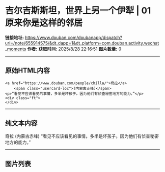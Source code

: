 # 吉尔吉斯斯坦，世界上另一个伊犁 | 01 原来你是这样的邻居

**链接地址:** https://www.douban.com/doubanapp/dispatch?uri=/note/655914575/&dt_dapp=1&dt_platform=com.douban.activity.wechat_moments
**作者:** 
**获取时间:** 2025/8/28 22:16:51
**图片数量:** 0

---

## 原始HTML内容


    <a href="https://www.douban.com/people/chilla/">奇拉</a>
        <span class="usercard-loc">(内蒙古赤峰)</span>
    <p>“看见不应该看见的事情，多半是坏孩子。因为他们有侦查秘密地方的能力。”</p>
    <div class="ft">
    </div>
  

---

## 纯文本内容

奇拉
        (内蒙古赤峰)
    “看见不应该看见的事情，多半是坏孩子。因为他们有侦查秘密地方的能力。”

---

## 图片列表


